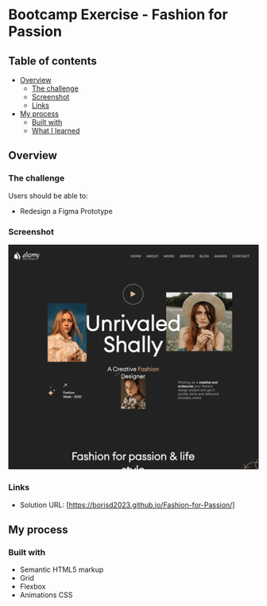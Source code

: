# Bootcamp Exercise - Fashion for Passion

## Table of contents

- [Overview](#overview)
  - [The challenge](#the-challenge)
  - [Screenshot](#screenshot)
  - [Links](#links)
- [My process](#my-process)
  - [Built with](#built-with)
  - [What I learned](#what-i-learned)

## Overview

### The challenge

Users should be able to:

- Redesign a Figma Prototype

### Screenshot

![](./screenshot.png)

### Links

- Solution URL: [https://borisd2023.github.io/Fashion-for-Passion/]

## My process

### Built with

- Semantic HTML5 markup
- Grid
- Flexbox
- Animations CSS
